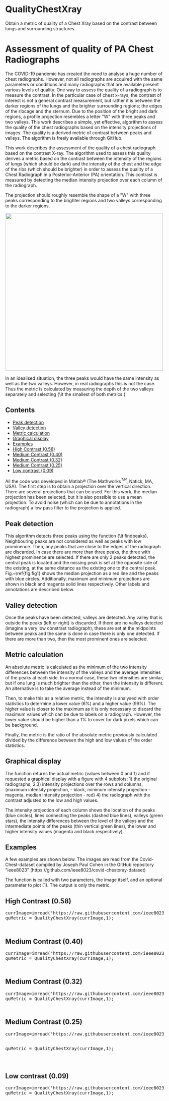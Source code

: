 # QualityChestXray
Obtain a metric of quality of a Chest Xray based on the contrast between lungs and surrounding structures.

<body><div class="content">
<h1>Assessment of quality of PA Chest Radiographs</h1><!--introduction-->

<p>

The COVID-19 pandemic has created the need to analyse a huge number of chest radiographs. However, not all  radiographs are acquired with the same parameters or conditions and many radiographs that are available present  various levels of quality. One way to assess the quality of a radiograph is to measure the contrast. In the  particular case of chest x-rays, the contrast of interest is not a general contrast measurement, but rather it is between the darker regions of the lungs and the brighter surrounding regions; the edges of the ribcage and the sternum. Due to the position of the bright and dark regions, a profile projection resembles a letter "W" with three peaks and two valleys. This work describes a simple, yet effective, algorithm to assess  the quality of the chest radiographs based on the intensity projections of images. The quality is a derived metric of contrast between peaks and valleys. The algorithm is freely available through GitHub.

</p><!--/introduction-->

<p>
This work describes the assessment of the quality of a chest radiograph based on the contrast X-ray. The algorithm used to assess this quality
  derives a metric based on the contrast between the intensity of the regions of lungs
  (which should be dark) and the intensity of the chest and the edge of the ribs (which should be brighter) in order to assess the quality of a Chest Radiograph in a Posterior-Anterior (PA) orientation.
  This contrast is measured by detecting the median intensity projection over each column of the radiograph.

 The projection should roughly resemble the shape of a "W" with three peaks corresponding to the brighter regions and two valleys corresponding to the darker regions.


 <img vspace="1" hspace="1" src="Figures/html/userGuide_00.png" alt="" width="500">

 In an idealised situation, the three peaks would have the same intensity as well as the two valleys. However, in real radiographs this is not the case. Thus the metric is calculated by measuring the depth of the two valleys separately and selecting {\it the smallest of both metrics.}
</p>


<h2>Contents</h2><div>
<ul><li><a href="#1">Peak detection</a></li>
<li><a href="#2">Valley detection</a></li>
<li><a href="#3">Metric calculation</a></li>
<li><a href="#6">Graphical display</a></li>
<li><a href="#8">Examples</a></li>
<li><a href="#10">High Contrast (0.58)</a></li>
<li><a href="#11">Medium Contrast (0.40)</a></li>
<li><a href="#12">Medium Contrast (0.32)</a></li>
<li><a href="#13">Medium Contrast (0.25)</a></li>
<li><a href="#14">Low contrast (0.09)</a></li></ul>

</div>

All the code was developed in Matlab® (The Mathworks$^{TM}$, Natick, MA, USA). The first step is to obtain a projection over the vertical direction. There are several projections that can be used. For this work, the median projection has been selected, but it is also possible to use a mean projection. To avoid noise (which can be due to annotations in the radiograph) a low pass filter to the projection is applied.

<h2 id="1">Peak detection</h2><p>
This algorithm detects three peaks using the function
 {\it findpeaks}. Neighbouring peaks are not considered as well as peaks with low prominence. Then, any peaks that are close to the edges of the radiograph are discarded.  In  case there are more than three peaks, the three with highest prominence are selected. If there are only 2 peaks detected, the central peak is located and the missing peak is set at the opposite side of the existing, at the same distance as the existing one to the central peak. Fig.~\ref{fig:fig1} shows the median projection as a red line and the peaks with blue circles. Additionally, maximum and minimum projections are shown in black and magenta solid lines respectively. Other labels and annotations are described below.
 
</p>

<h2 id="2">Valley detection</h2><p>Once the peaks have been detected, valleys are detected. Any valley that is outside the peaks (left or right) is discarded. If there are no valleys detected (imagine a very low constrast radiograph), these are set at the midpoints between peaks and the same is done in case there is only one detected. If there are more than two, then the most prominent ones are selected.</p>

<h2 id="3">Metric calculation</h2><p>An absolute metric is calculated as the minimum of the two intensity differences between the intensity of the valleys and the average intensities of the peaks at each side. In a normal case, these two intensities are similar, but if one lung is much brighter than the other, then the intensity is different. An alternative is to take the average instead of the minimum.</p><p>Then, to make this as a relative metric, the intensity is analysed with order statistics to determine a lower value (6%) and a higher value (99%). The higher value is closer to the maximum as it is only necessary to discard the maximum values which can be due to labels on a radiograph. However, the lower value should be higher than a 1% to cover for dark pixels which can be background.</p><p>Finally, the metric is the ratio of the absolute metric previously calculated divided by the difference between the high and low values of the order statistics.</p>

<h2 id="6">Graphical display</h2><p>The function returns the actual metric (values between 0 and 1) and if requested a graphical display with a figure with 4 subplots: 1) the original radiographs, 2,3) intensity projections over the rows and columns, (maximum intensity projection, - black, minimum intensity projection - magenta, median intensity projection - red) 4) the radiograph with the contrast adjusted to the low and high values.</p><p>The intensity projection of each column shows the location of the peaks (blue circles), lines connecting the peaks (dashed blue lines), valleys (green stars), the intensity differences between the level of the valleys and the intermediate points of the peaks (thin vertical green lines), the lower and higher intensity values (magenta and black respectively).</p>

<h2 id="8">Examples</h2><p>A few examples are shown below. The images are read from the Covid-Chest-dataset  compiled by Joseph Paul Cohen in the GitHub repository "ieee8023"  (https://github.com/ieee8023/covid-chestxray-dataset)</p><p>The function is called with two parameters, the image itself, and an optional parameter to plot (1). The output is only the metric.</p>

<h2 id="10">High Contrast (0.58)</h2><pre class="codeinput">currImage=imread(<span class="string">'https://raw.githubusercontent.com/ieee8023/covid-chestxray-dataset/master/images/covid-19-pneumonia-30-PA.jpg'</span>);
quMetric = QualityChestXray(currImage,1);
</pre>
<img vspace="5" hspace="5" src="Figures/html/userGuide_01.png" alt="">

<h2 id="11">Medium Contrast (0.40)</h2><pre class="codeinput">currImage=imread(<span class="string">'https://raw.githubusercontent.com/ieee8023/covid-chestxray-dataset/master/images/pneumocystis-pneumonia-12.png'</span>);
quMetric = QualityChestXray(currImage,1);
</pre><img vspace="5" hspace="5" src="Figures/html/userGuide_02.png" alt="">

 <h2 id="12">Medium Contrast (0.32)</h2><pre class="codeinput">currImage=imread(<span class="string">'https://raw.githubusercontent.com/ieee8023/covid-chestxray-dataset/master/images/covid-19-pneumonia-43-day0.jpeg'</span>);
quMetric = QualityChestXray(currImage,1);
</pre><img vspace="5" hspace="5" src="Figures/html/userGuide_03.png" alt="">

<h2 id="13">Medium Contrast (0.25)</h2><pre class="codeinput">currImage=imread(<span class="string">'https://raw.githubusercontent.com/ieee8023/covid-chestxray-dataset/master/images/covid-19-pneumonia-41-day-2.jpg'</span>);

quMetric = QualityChestXray(currImage,1);
</pre><img vspace="5" hspace="5" src="Figures/html/userGuide_04.png" alt="">

 <h2 id="14">Low contrast (0.09)</h2><pre class="codeinput">currImage=imread(<span class="string">'https://raw.githubusercontent.com/ieee8023/covid-chestxray-dataset/master/images/all14238-fig-0002-m-d.jpg'</span>);
quMetric = QualityChestXray(currImage,1);
</pre><img vspace="5" hspace="5" src="Figures/html/userGuide_05.png" alt="">
